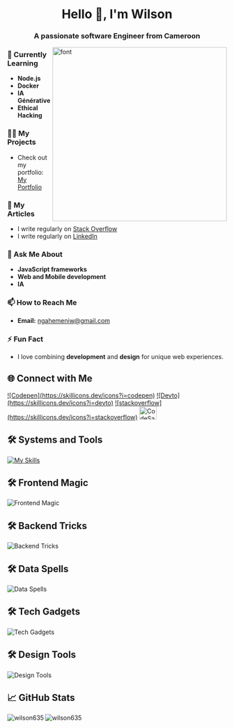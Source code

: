 <h1 align="center">Hello 👋, I'm Wilson</h1>
<h3 align="center">A passionate software Engineer from Cameroon</h3>

<img align="right" alt="font" width="400" src="https://res.cloudinary.com/dqdq4c1c8/image/upload/v1690306389/coding-typing_al7mkg.gif" />

### 🌱 Currently Learning
- **Node.js**
- **Docker**
- **IA Générative**
- **Ethical Hacking**

### 👨‍💻 My Projects
- Check out my portfolio: [My Portfolio](https://ssiiservices.vercel.app)

### 📝 My Articles
- I write regularly on [Stack Overflow](https://stackoverflow.com/users/wilson)
- I write regularly on [LinkedIn](https://www.linkedin.com/in/wilson-ngahemeni/)

### 💬 Ask Me About
- **JavaScript frameworks**
- **Web and Mobile development**
- **IA**

### 📫 How to Reach Me
- **Email:** ngahemeniw@gmail.com

### ⚡ Fun Fact
- I love combining **development** and **design** for unique web experiences.


## 🌐 Connect with Me

<p align="left">
  <a href="https://codepen.io/ngahemeniw" target="blank">![Codepen](https://skillicons.dev/icons?i=codepen)</a>
  <a href="https://dev.to/wilson" target="blank">![Devto](https://skillicons.dev/icons?i=devto)</a>
  <a href="https://stackoverflow.com/users/wilson" target="blank">![stackoverflow](https://skillicons.dev/icons?i=stackoverflow)</a>
  <a href="https://codesandbox.com/ngahemeniw" target="blank"><img src="https://raw.githubusercontent.com/rahuldkjain/github-profile-readme-generator/master/src/images/icons/Social/codesandbox.svg" alt="CodeSandbox" height="30" width="40" /></a>
</p>


## 🛠️ Systems and Tools

[![My Skills](https://skillicons.dev/icons?i=babel,bash,webpack,linux,windows)](https://skillicons.dev)

## 🛠️ Frontend Magic
![Frontend Magic](https://skillicons.dev/icons?i=js,html,css,react,angular,androidstudio,cs,materialui,sass,tailwind,flask)
## 🛠️ Backend Tricks
![Backend Tricks](https://skillicons.dev/icons?i=nodejs,dotnet,nextjs,py,postman,ts,express)
## 🛠️ Data Spells
![Data Spells](https://skillicons.dev/icons?i=graphql,mongodb,mysql,postgres,supabase) 
## 🛠️ Tech Gadgets
![Tech Gadgets](https://skillicons.dev/icons?i=docker,gcp,git,kubernetes)
## 🛠️ Design Tools
![Design Tools](https://skillicons.dev/icons?i=ai,figma,ps,threejs)

## 📈 GitHub Stats

<p><img align="left" src="https://github-readme-stats.vercel.app/api?username=wilson635&show_icons=true&locale=en" alt="wilson635" /></p>

<p><img align="left" src="https://github-readme-stats.vercel.app/api/top-langs?username=wilson635&show_icons=true&locale=en&layout=compact" alt="wilson635" /></p>
